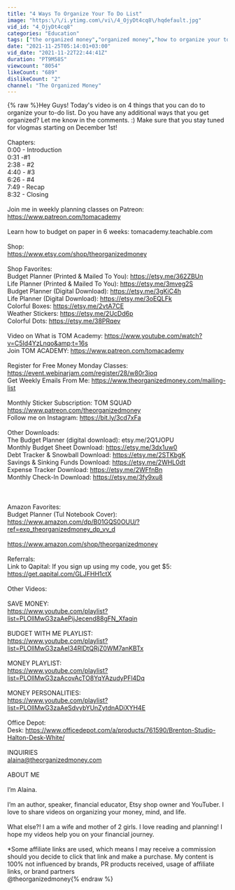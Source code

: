```yaml
---
title: "4 Ways To Organize Your To Do List"
image: "https:\/\/i.ytimg.com\/vi\/4_OjyDt4cq8\/hqdefault.jpg"
vid_id: "4_OjyDt4cq8"
categories: "Education"
tags: ["the organized money","organized money","how to organize your to do list"]
date: "2021-11-25T05:14:01+03:00"
vid_date: "2021-11-22T22:44:41Z"
duration: "PT9M58S"
viewcount: "8054"
likeCount: "689"
dislikeCount: "2"
channel: "The Organized Money"
---
```

{% raw %}Hey Guys! Today's video is on 4 things that you can do to organize your to-do list. Do you have any additional ways that you get organized? Let me know in the comments. :) Make sure that you stay tuned for vlogmas starting on December 1st! <br /><br />Chapters:<br />0:00 - Introduction <br />0:31 -#1<br />2:38 - #2<br />4:40 - #3<br />6:26 - #4<br />7:49 - Recap<br />8:32 - Closing <br /><br />Join me in weekly planning classes on Patreon: <a rel="nofollow" target="blank" href="https://www.patreon.com/tomacademy">https://www.patreon.com/tomacademy</a><br /><br />Learn how to budget on paper in 6 weeks: tomacademy.teachable.com <br /><br />Shop: <br /><a rel="nofollow" target="blank" href="https://www.etsy.com/shop/theorganizedmoney">https://www.etsy.com/shop/theorganizedmoney</a><br /><br />Shop Favorites: <br />Budget Planner (Printed &amp; Mailed To You): <a rel="nofollow" target="blank" href="https://etsy.me/362ZBUn">https://etsy.me/362ZBUn</a><br />Life Planner (Printed &amp; Mailed To You): <a rel="nofollow" target="blank" href="https://etsy.me/3mveg2S">https://etsy.me/3mveg2S</a><br />Budget Planner (Digital Download): <a rel="nofollow" target="blank" href="https://etsy.me/3gKiC4h">https://etsy.me/3gKiC4h</a><br />Life Planner (Digital Download): <a rel="nofollow" target="blank" href="https://etsy.me/3oEQLFk">https://etsy.me/3oEQLFk</a><br />Colorful Boxes: <a rel="nofollow" target="blank" href="https://etsy.me/2vtA7CE">https://etsy.me/2vtA7CE</a><br />Weather Stickers: <a rel="nofollow" target="blank" href="https://etsy.me/2UcDd6p">https://etsy.me/2UcDd6p</a><br />Colorful Dots: <a rel="nofollow" target="blank" href="https://etsy.me/38PRqev">https://etsy.me/38PRqev</a><br /><br />Video on What is TOM Academy: <a rel="nofollow" target="blank" href="https://www.youtube.com/watch?v=C5Id4YzLnqo&amp;t=16s">https://www.youtube.com/watch?v=C5Id4YzLnqo&amp;t=16s</a> <br />Join TOM ACADEMY:  <a rel="nofollow" target="blank" href="https://www.patreon.com/tomacademy">https://www.patreon.com/tomacademy</a><br /><br />Register for Free Money Monday Classes: <a rel="nofollow" target="blank" href="https://event.webinarjam.com/register/28/w80r3ioq">https://event.webinarjam.com/register/28/w80r3ioq</a><br />Get Weekly Emails From Me: <a rel="nofollow" target="blank" href="https://www.theorganizedmoney.com/mailing-list">https://www.theorganizedmoney.com/mailing-list</a><br /><br />Monthly Sticker Subscription: TOM SQUAD <a rel="nofollow" target="blank" href="https://www.patreon.com/theorganizedmoney">https://www.patreon.com/theorganizedmoney</a><br />Follow me on Instagram: <a rel="nofollow" target="blank" href="https://bit.ly/3cd7xFa">https://bit.ly/3cd7xFa</a><br /><br />Other Downloads: <br />The Budget Planner (digital download): etsy.me/2Q1JOPU<br />Monthly Budget Sheet Download: <a rel="nofollow" target="blank" href="https://etsy.me/3dx1uw0">https://etsy.me/3dx1uw0</a><br />Debt Tracker &amp; Snowball Download: <a rel="nofollow" target="blank" href="https://etsy.me/2STKbgK">https://etsy.me/2STKbgK</a><br />Savings &amp; Sinking Funds Download: <a rel="nofollow" target="blank" href="https://etsy.me/2WHL0dt">https://etsy.me/2WHL0dt</a><br />Expense Tracker Download: <a rel="nofollow" target="blank" href="https://etsy.me/2WFfnBn">https://etsy.me/2WFfnBn</a><br />Monthly Check-In Download: <a rel="nofollow" target="blank" href="https://etsy.me/3fy9xu8">https://etsy.me/3fy9xu8</a><br /><br /><br /><br />Amazon Favorites:<br />Budget Planner (Tul Notebook Cover): <a rel="nofollow" target="blank" href="https://www.amazon.com/dp/B01GQS0OUU/?ref=exp_theorganizedmoney_dp_vv_d">https://www.amazon.com/dp/B01GQS0OUU/?ref=exp_theorganizedmoney_dp_vv_d</a><br /><br /><a rel="nofollow" target="blank" href="https://www.amazon.com/shop/theorganizedmoney">https://www.amazon.com/shop/theorganizedmoney</a><br /><br />Referrals: <br />Link to Qapital: If you sign up using my code, you get $5: <a rel="nofollow" target="blank" href="https://get.qapital.com/GLJFHH1ctX">https://get.qapital.com/GLJFHH1ctX</a><br /><br />Other Videos:<br /><br />SAVE MONEY: <br /><a rel="nofollow" target="blank" href="https://www.youtube.com/playlist?list=PLOllMwG3zaAePijJecend88gFN_Xfaqin">https://www.youtube.com/playlist?list=PLOllMwG3zaAePijJecend88gFN_Xfaqin</a><br /><br />BUDGET WITH ME PLAYLIST: <br /><a rel="nofollow" target="blank" href="https://www.youtube.com/playlist?list=PLOllMwG3zaAeI34RlDtQRjZ0WM7anKBTx">https://www.youtube.com/playlist?list=PLOllMwG3zaAeI34RlDtQRjZ0WM7anKBTx</a><br /><br />MONEY PLAYLIST:<br /><a rel="nofollow" target="blank" href="https://www.youtube.com/playlist?list=PLOllMwG3zaAcovAcTO8YqYAzudyPFl4Dq">https://www.youtube.com/playlist?list=PLOllMwG3zaAcovAcTO8YqYAzudyPFl4Dq</a><br /><br />MONEY PERSONALITIES: <br /><a rel="nofollow" target="blank" href="https://www.youtube.com/playlist?list=PLOllMwG3zaAeSdvybYUnZytdnADiXYH4E">https://www.youtube.com/playlist?list=PLOllMwG3zaAeSdvybYUnZytdnADiXYH4E</a><br /><br />Office Depot: <br />Desk: <a rel="nofollow" target="blank" href="https://www.officedepot.com/a/products/761590/Brenton-Studio-Halton-Desk-White/">https://www.officedepot.com/a/products/761590/Brenton-Studio-Halton-Desk-White/</a><br /><br />INQUIRIES <br />alaina@theorganizedmoney.com<br /><br />ABOUT ME<br /><br />I’m Alaina.<br /><br /> I’m an author, speaker, financial educator, Etsy shop owner and YouTuber. I love to share videos on organizing your money, mind, and life.<br /><br />What else?! I am a wife and mother of 2 girls. I love reading and planning! I hope my videos help you on your financial journey. <br /><br />*Some affiliate links are used, which means I may receive a commission should you decide to click that link and make a purchase. My content is 100% not influenced by brands, PR products received, usage of affiliate links, or brand partners<br />@theorganizedmoney{% endraw %}
